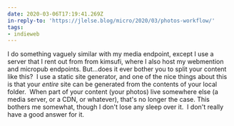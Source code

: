 ```yaml
---
date: 2020-03-06T17:19:41.269Z
in-reply-to: 'https://jlelse.blog/micro/2020/03/photos-workflow/'
tags:
- indieweb
---
```


I do something vaguely similar with my media endpoint, except I use a server that I rent out from from kimsufi, where I also host my webmention and micropub endpoints.    But...does it ever bother you to split your content like this? &nbsp;I use a static site generator, and one of the nice things about this is that your *entire* site can be generated from the contents of your local folder. &nbsp;When part of your content (your photos) live somewhere else (a media server, or a CDN, or whatever), that's no longer the case.    This bothers me somewhat, though I don't lose any sleep over it. &nbsp;I don't really have a good answer for it.    
